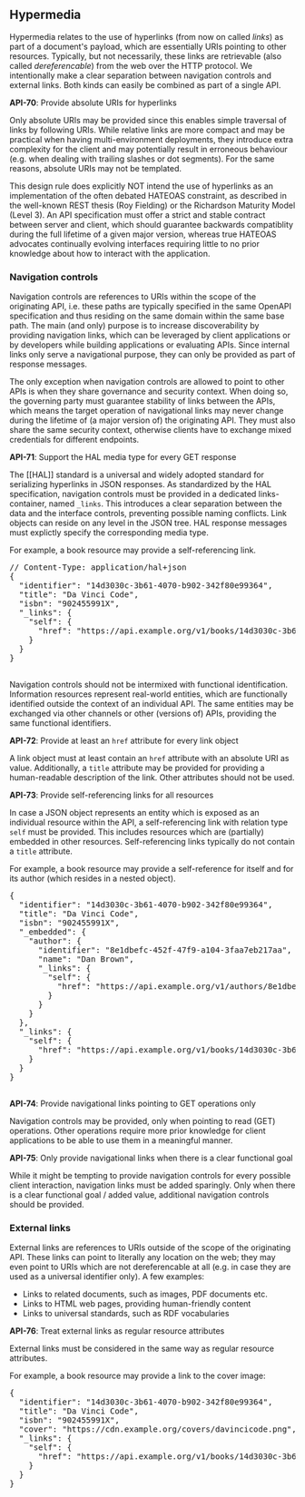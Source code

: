 ## Hypermedia

Hypermedia relates to the use of hyperlinks (from now on called _links_) as part of a document's payload, which are essentially URIs pointing to other resources. Typically, but not necessarily, these links are retrievable (also called _dereferencable_) from the web over the HTTP protocol. We intentionally make a clear separation between navigation controls and external links. Both kinds can easily be combined as part of a single API.

<div class="rule" id="api-70">
  <p class="rulelab"><strong>API-70</strong>: Provide absolute URIs for hyperlinks</p>
  <p>Only absolute URIs may be provided since this enables simple traversal of links by following URIs. While relative links are more compact and may be practical when having multi-environment deployments, they introduce extra complexity for the client and may potentially result in erroneous behaviour (e.g. when dealing with trailing slashes or dot segments). For the same reasons, absolute URIs may not be templated.</p>
</div>

<p class="note">This design rule does explicitly NOT intend the use of hyperlinks as an implementation of the often debated HATEOAS constraint, as described in the well-known REST thesis (Roy Fielding) or the Richardson Maturity Model (Level 3). An API specification must offer a strict and stable contract between server and client, which should guarantee backwards compatiblity during the full lifetime of a given major version, whereas true HATEOAS advocates continually evolving interfaces requiring little to no prior knowledge about how to interact with the application.</p>

### Navigation controls

Navigation controls are references to URIs within the scope of the originating API, i.e. these paths are typically specified in the same OpenAPI specification and thus residing on the same domain within the same base path. The main (and only) purpose is to increase discoverability by providing navigation links, which can be leveraged by client applications or by developers while building applications or evaluating APIs. Since internal links only serve a navigational purpose, they can only be provided as part of response messages.

<p class="note">The only exception when navigation controls are allowed to point to other APIs is when they share governance and security context. When doing so, the governing party must guarantee stability of links between the APIs, which means the target operation of navigational links may never change during the lifetime of (a major version of) the originating API. They must also share the same security context, otherwise clients have to exchange mixed credentials for different endpoints.</p>

<div class="rule" id="api-71">
  <p class="rulelab"><strong>API-71</strong>: Support the HAL media type for every GET response</p>
  <p>The [[HAL]] standard is a universal and widely adopted standard for serializing hyperlinks in JSON responses. As standardized by the HAL specification, navigation controls must be provided in a dedicated links-container, named <code>_links</code>. This introduces a clear separation between the data and the interface controls, preventing possible naming conflicts. Link objects can reside on any level in the JSON tree. HAL response messages must explictly specify the corresponding media type.</p>
  <div class="example">
    <p>For example, a book resource may provide a self-referencing link.</p>
    <pre>
// Content-Type: application/hal+json
{
  "identifier": "14d3030c-3b61-4070-b902-342f80e99364",
  "title": "Da Vinci Code",
  "isbn": "902455991X",
  "_links": {
    "self": {
      "href": "https://api.example.org/v1/books/14d3030c-3b61-4070-b902-342f80e99364"
    }
  }
}
    </pre>
  </div>
</div>

<p class="note">Navigation controls should not be intermixed with functional identification. Information resources represent real-world entities, which are functionally identified outside the context of an individual API. The same entities may be exchanged via other channels or other (versions of) APIs, providing the same functional identifiers.</p>

<div class="rule" id="api-72">
  <p class="rulelab"><strong>API-72</strong>: Provide at least an <code>href</code> attribute for every link object</p>
  <p>A link object must at least contain an <code>href</code> attribute with an absolute URI as value. Additionally, a <code>title</code> attribute may be provided for providing a human-readable description of the link. Other attributes should not be used.</p>
</div>

<div class="rule" id="api-73">
  <p class="rulelab"><strong>API-73</strong>: Provide self-referencing links for all resources</p>
  <p>In case a JSON object represents an entity which is exposed as an individual resource within the API, a self-referencing link with relation type <code>self</code> must be provided. This includes resources which are (partially) embedded in other resources. Self-referencing links typically do not contain a <code>title</code> attribute.</p>
  <div class="example">
    <p>For example, a book resource may provide a self-reference for itself and for its author (which resides in a nested object).</p>
    <pre>
{
  "identifier": "14d3030c-3b61-4070-b902-342f80e99364",
  "title": "Da Vinci Code",
  "isbn": "902455991X",
  "_embedded": {
    "author": {
      "identifier": "8e1dbefc-452f-47f9-a104-3faa7eb217aa",
      "name": "Dan Brown",
      "_links": {
        "self": {
          "href": "https://api.example.org/v1/authors/8e1dbefc-452f-47f9-a104-3faa7eb217aa",
        }
      }
    }
  },
  "_links": {
    "self": {
      "href": "https://api.example.org/v1/books/14d3030c-3b61-4070-b902-342f80e99364"
    }
  }
}
    </pre>
  </div>
</div>

<div class="rule" id="api-74">
  <p class="rulelab"><strong>API-74</strong>: Provide navigational links pointing to GET operations only</p>
  <p>Navigation controls may be provided, only when pointing to read (GET) operations. Other operations require more prior knowledge for client applications to be able to use them in a meaningful manner.</p>
</div>

<div class="rule" id="api-75">
  <p class="rulelab"><strong>API-75</strong>: Only provide navigational links when there is a clear functional goal</p>
  <p>While it might be tempting to provide navigation controls for every possible client interaction, navigation links must be added sparingly. Only when there is a clear functional goal / added value, additional navigation controls should be provided.</p>
</div>

### External links

External links are references to URIs outside of the scope of the originating API. These links can point to literally any location on the web; they may even point to URIs which are not dereferencable at all (e.g. in case they are used as a universal identifier only). A few examples:

- Links to related documents, such as images, PDF documents etc.
- Links to HTML web pages, providing human-friendly content
- Links to universal standards, such as RDF vocabularies

<div class="rule" id="api-76">
  <p class="rulelab"><strong>API-76</strong>: Treat external links as regular resource attributes</p>
  <p>External links must be considered in the same way as regular resource attributes.</p>
  <div class="example">
    <p>For example, a book resource may provide a link to the cover image:</p>
    <pre>
{
  "identifier": "14d3030c-3b61-4070-b902-342f80e99364",
  "title": "Da Vinci Code",
  "isbn": "902455991X",
  "cover": "https://cdn.example.org/covers/davincicode.png",
  "_links": {
    "self": {
      "href": "https://api.example.org/v1/books/14d3030c-3b61-4070-b902-342f80e99364"
    }
  }
}
    </pre>
</div>

